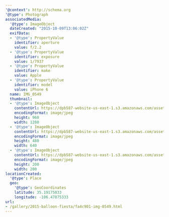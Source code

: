 ```yaml
---
'@context': http://schema.org
'@type': Photograph
associatedMedia:
  '@type': ImageObject
  dateCreated: "2015-10-09T13:06:02Z"
  exifData:
  - '@type': PropertyValue
    identifier: aperture
    value: f/2.2
  - '@type': PropertyValue
    identifier: exposure
    value: 1/7937
  - '@type': PropertyValue
    identifier: make
    value: Apple
  - '@type': PropertyValue
    identifier: model
    value: iPhone 6
  name: IMG_0549
  thumbnail:
  - '@type': ImageObject
    contentUrl: https://dpb587-website-us-east-1.s3.amazonaws.com/asset/gallery/2015-balloon-fiesta/fa4c901-img-0549~1280.jpg
    encodingFormat: image/jpeg
    height: 960
    width: 1280
  - '@type': ImageObject
    contentUrl: https://dpb587-website-us-east-1.s3.amazonaws.com/asset/gallery/2015-balloon-fiesta/fa4c901-img-0549~640w.jpg
    encodingFormat: image/jpeg
    height: 480
    width: 640
  - '@type': ImageObject
    contentUrl: https://dpb587-website-us-east-1.s3.amazonaws.com/asset/gallery/2015-balloon-fiesta/fa4c901-img-0549~200x200.jpg
    encodingFormat: image/jpeg
    height: 200
    width: 200
locationCreated:
  '@type': Place
  geo:
    '@type': GeoCoordinates
    latitude: 35.19175833
    longitude: -106.47875333
url:
- /gallery/2015-balloon-fiesta/fa4c901-img-0549.html
---
```

